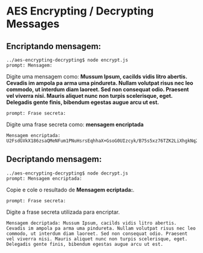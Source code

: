 # AES Encrypting / Decrypting Messages

## Encriptando mensagem:

```
../aes-encrypting-decrypting$ node encrypt.js
prompt: Mensagem: 
```
Digite uma mensagem como: **Mussum Ipsum, cacilds vidis litro abertis. Cevadis im ampola pa arma uma pindureta. Nullam volutpat risus nec leo commodo, ut interdum diam laoreet. Sed non consequat odio. Praesent vel viverra nisi. Mauris aliquet nunc non turpis scelerisque, eget. Delegadis gente finis, bibendum egestas augue arcu ut est.**

```
prompt: Frase secreta:
```

Digite uma frase secreta como: **mensagem encriptada**

```
Mensagem encriptada: U2FsdGVkX186zsaQMeNFum1PNuHsrsEqhhaX+GsoG0UIzcyk/B75s5xz76TZK2LiXhgkNq2FY7gJ0I7fOr51K0HbQ3FCfWVZ6xfs45nNMqv64xdO2beCNqX9VIh+F2rjyvxb/Wk3kWpjvhXCCfVClYZyXth1jx0o1rQahUBrHDnp3asO6jAHzNj6SbyKVEaP9TTsZS5csp5Qj0WcDU53HTPNudKdEwF4lpcO3d39Xudv4vN+9ltARsVDe5A17qj2EHlvOcrwIr3KpAms6ZyJFuSyZ4P9/vJ2QXqrZCGlDU5Nw4jiHbrAXls3NZadflSwf/bMjbWYO1FVMqzVUDpwpQpV04rNY/oyXxAm1i8zGGae0rS6HzoWGpZTVeQg9cvm+34HZjZdVbuXhD47MHrwzV9velkvX+eV+K9G28rFCXW75vm/DI5zFokdBS42ESA5
```

## Decriptando mensagem:

```
../aes-encrypting-decrypting$ node decrypt.js
prompt: Mensagem encriptada:
```

Copie e cole o resultado de **Mensagem ecriptada:**.

```
prompt: Frase secreta:
```

Digite a frase secreta utilizada para encriptar.

```
Mensagem decriptada: Mussum Ipsum, cacilds vidis litro abertis. Cevadis im ampola pa arma uma pindureta. Nullam volutpat risus nec leo commodo, ut interdum diam laoreet. Sed non consequat odio. Praesent vel viverra nisi. Mauris aliquet nunc non turpis scelerisque, eget. Delegadis gente finis, bibendum egestas augue arcu ut est.
```
